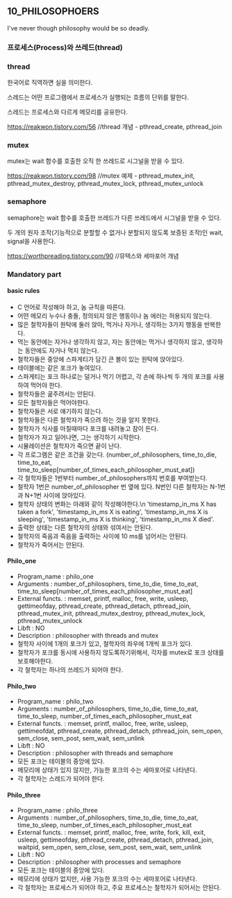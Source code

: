 ## 10_PHILOSOPHOERS

I've never though philosophy would be so deadly.

### 프로세스(Process)와 쓰레드(thread)

### thread

한국어로 직역하면 실을 의미한다.

스레드는 어떤 프로그램에서 프로세스가 실행되는 흐름의 단위를 말한다.

스레드는 프로세스와 다르게 메모리를 공유한다.

https://reakwon.tistory.com/56 //thread 개념 - pthread_create, pthread_join

### mutex

mutex는 wait 함수를 호출한 오직 한 쓰레드로 시그널을 받을 수 있다.

https://reakwon.tistory.com/98 //mutex 예제 - pthread_mutex_init, pthread_mutex_destroy, pthread_mutex_lock, pthread_mutex_unlock

### semaphore

semaphore는 wait 함수를 호출한 쓰레드가 다른 쓰레드에서 시그널을 받을 수 있다.

두 개의 원자 조작(기능적으로 분할할 수 없거나 분할되지 않도록 보증된 조작)인 wait, signal을 사용한다.

https://worthpreading.tistory.com/90 //뮤텍스와 세마포어 개념

### Mandatory part

#### basic rules

* C 언어로 작성해야 하고, 놈 규칙을 따른다.
* 어떤 메모리 누수나 충돌, 정의되지 않은 행동이나 놈 에러는 허용되지 않는다.
* 많은 철학자들이 원탁에 둘러 앉아, 먹거나 자거나, 생각하는 3가지 행동을 반복한다.
* 먹는 동안에는 자거나 생각하지 않고, 자는 동안에는 먹거나 생각하지 않고, 생각하는 동안에도 자거나 먹지 않는다.
* 철학자들은 중앙에 스파게티가 담긴 큰 볼이 있는 원탁에 앉아있다.
* 테이블에는 같은 포크가 놓여있다.
* 스파게티는 포크 하나로는 덜거나 먹기 어렵고, 각 손에 하나씩 두 개의 포크를 사용하여 먹어야 한다.
* 철학자들은 굶주려서는 안된다.
* 모든 철학자들은 먹어야한다.
* 철학자들은 서로 얘기하지 않는다.
* 철학자들은 다른 철학자가 죽으려 하는 것을 알지 못한다.
* 철학자가 식사를 마칠때마다 포크를 내려놓고 잠이 든다.
* 철학자가 자고 일어나면, 그는 생각하기 시작한다.
* 시뮬레이션은 철학자가 죽으면 끝이 난다.
* 각 프로그램은 같은 조건을 갖는다. (number_of_philosophers, time_to_die, time_to_eat, time_to_sleep\[number_of_times_each_philosopher_must_eat])
* 각 철학자들은 1번부터 number_of_philosophers까지 번호를 부여받는다.
* 철학자 1번은 number_of_philosopher 번 옆에 있다. N번인 다른 철학자는 N-1번과 N+1번 사이에 앉아있다.
* 철학자 상태의 변화는 아래와 같이 작성해야한다.\n 'timestamp_in_ms X has taken a fork', 'timestamp_in_ms X is eating', 'timestamp_in_ms X is sleeping', 'timestamp_in_ms X is thinking', 'timestamp_in_ms X died'.
* 출력한 상태는 다른 철학자의 상태와 섞여서는 안된다.
* 철학자의 죽음과 죽음을 출력하는 사이에 10 ms를 넘어서는 안된다.
* 철학자가 죽어서는 안된다.

#### Philo_one

* Program_name : philo_one
* Arguments : number_of_philosophers, time_to_die, time_to_eat, time_to_sleep\[number_of_times_each_philosopher_must_eat]
* External functs. : memset, printf, malloc, free, write, usleep, gettimeofday, pthread_create, pthread_detach, pthread_join, pthread_mutex_init, pthread_mutex_destroy, pthread_mutex_lock, pthread_mutex_unlock
* Libft : NO
* Description : philosopher with threads and mutex
* 철학자 사이에 1개의 포크가 있고, 철학자의 좌우에 1개씩 포크가 있다.
* 철학자가 포크를 동시에 사용하지 않도록하기위해서, 각자를 mutex로 포크 상태를 보호해야한다.
* 각 철학자는 하나의 쓰레드가 되어야 한다.

#### Philo_two

* Program_name : philo_two
* Arguments : number_of_philosophers, time_to_die, time_to_eat, time_to_sleep, number_of_times_each_philosopher_must_eat
* External functs. : memset, printf, malloc, free, write, usleep, gettimeofdat, pthread_create, pthread_detach, pthread_join, sem_open, sem_close, sem_post, sem_wait, sem_unlink
* Libft : NO
* Description : philosopher with threads and semaphore
* 모든 포크는 테이블의 중앙에 있다.
* 메모리에 상태가 있지 않지만, 가능한 포크의 수는 세마포어로 나타낸다.
* 각 철학자는 스레드가 되어야 한다.

#### Philo_three

* Program_name : philo_three
* Arguments : number_of_philosophers, time_to_die, time_to_eat, time_to_sleep, number_of_times_each_philosopher_must_eat
* External functs. : memset, printf, malloc, free, write, fork, kill, exit, usleep, gettimeofday, pthread_create, pthread_detach, pthread_join, waitpid, sem_open, sem_close, sem_post, sem_wait, sem_unlink
* Libft : NO
* Description : philosopher with processes and semaphore
* 모든 포크는 테이블의 중앙에 있다.
* 메모리에 상태가 없지만, 사용 가능한 포크의 수는 세마포어로 나타낸다.
* 각 철학자는 프로세스가 되어야 하고, 주요 프로세스는 철학자가 되어서는 안된다.

